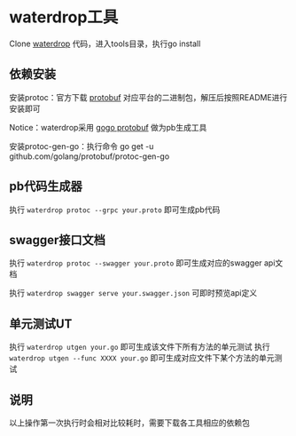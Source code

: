 # waterdrop工具

Clone [waterdrop](https://github.com/UnderTreeTech/waterdrop) 代码，进入tools目录，执行go install

## 依赖安装

安装protoc：官方下载 [protobuf](https://github.com/protocolbuffers/protobuf/releases) 对应平台的二进制包，解压后按照README进行安装即可

Notice：waterdrop采用 [gogo protobuf](https://github.com/golang/protobuf) 做为pb生成工具

安装protoc-gen-go：执行命令 go get -u github.com/golang/protobuf/protoc-gen-go

## pb代码生成器

执行 `waterdrop protoc --grpc your.proto` 即可生成pb代码 

## swagger接口文档

执行 `waterdrop protoc --swagger your.proto` 即可生成对应的swagger api文档

执行 `waterdrop swagger serve your.swagger.json` 可即时预览api定义

## 单元测试UT

执行 `waterdrop utgen your.go` 即可生成该文件下所有方法的单元测试
执行 `waterdrop utgen --func XXXX your.go` 即可生成对应文件下某个方法的单元测试

## 说明

以上操作第一次执行时会相对比较耗时，需要下载各工具相应的依赖包